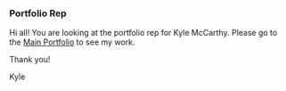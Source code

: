### Portfolio Rep 

Hi all! You are looking at the portfolio rep for Kyle McCarthy. Please go to the [Main Portfolio](https://kylepmccarthy.github.io/) to see my work. 

Thank you! 

Kyle 
